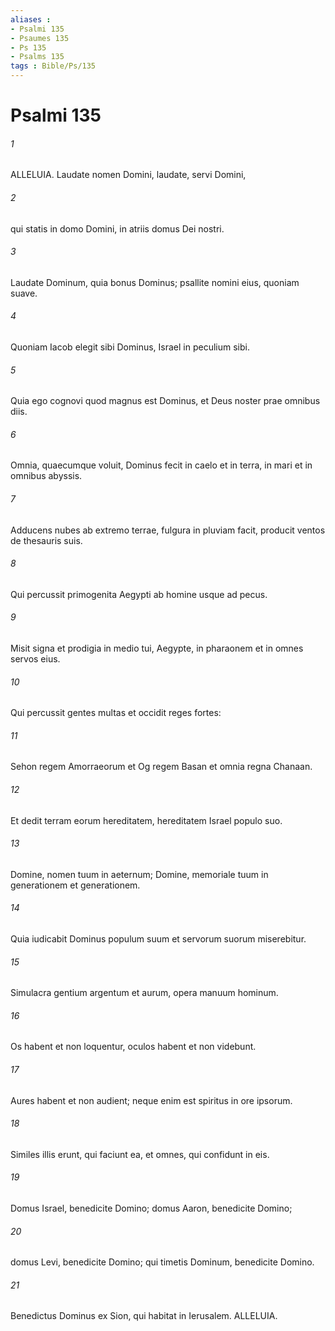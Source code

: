 ```yaml
---
aliases : 
- Psalmi 135
- Psaumes 135
- Ps 135
- Psalms 135
tags : Bible/Ps/135
---
```


# Psalmi 135

###### 1
ALLELUIA. Laudate nomen Domini, laudate, servi Domini,
###### 2
qui statis in domo Domini, in atriis domus Dei nostri.
###### 3
Laudate Dominum, quia bonus Dominus; psallite nomini eius, quoniam suave.
###### 4
Quoniam Iacob elegit sibi Dominus, Israel in peculium sibi.
###### 5
Quia ego cognovi quod magnus est Dominus, et Deus noster prae omnibus diis.
###### 6
Omnia, quaecumque voluit, Dominus fecit in caelo et in terra, in mari et in omnibus abyssis.
###### 7
Adducens nubes ab extremo terrae, fulgura in pluviam facit, producit ventos de thesauris suis.
###### 8
Qui percussit primogenita Aegypti ab homine usque ad pecus.
###### 9
Misit signa et prodigia in medio tui, Aegypte, in pharaonem et in omnes servos eius.
###### 10
Qui percussit gentes multas et occidit reges fortes:
###### 11
Sehon regem Amorraeorum et Og regem Basan et omnia regna Chanaan.
###### 12
Et dedit terram eorum hereditatem, hereditatem Israel populo suo.
###### 13
Domine, nomen tuum in aeternum; Domine, memoriale tuum in generationem et generationem.
###### 14
Quia iudicabit Dominus populum suum et servorum suorum miserebitur.
###### 15
Simulacra gentium argentum et aurum, opera manuum hominum.
###### 16
Os habent et non loquentur, oculos habent et non videbunt.
###### 17
Aures habent et non audient; neque enim est spiritus in ore ipsorum.
###### 18
Similes illis erunt, qui faciunt ea, et omnes, qui confidunt in eis.
###### 19
Domus Israel, benedicite Domino; domus Aaron, benedicite Domino;
###### 20
domus Levi, benedicite Domino; qui timetis Dominum, benedicite Domino.
###### 21
Benedictus Dominus ex Sion, qui habitat in Ierusalem. ALLELUIA.
